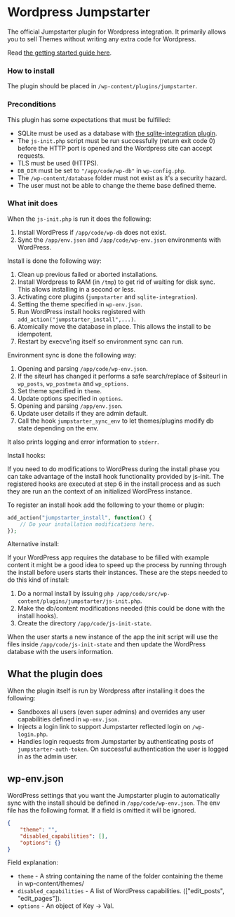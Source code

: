 Wordpress Jumpstarter
=====================

The official Jumpstarter plugin for Wordpress integration. It primarily allows you to sell Themes without writing any extra code for Wordpress.

Read [the getting started guide here](https://github.com/jumpstarter-io/help/wiki/Getting-Started:-PHP-&-Wordpress-With-Jumpstarter-Console).

### How to install

The plugin should be placed in `/wp-content/plugins/jumpstarter`.

### Preconditions

This plugin has some expectations that must be fulfilled:

* SQLite must be used as a database with [the sqlite-integration plugin](https://WordPress.org/plugins/sqlite-integration/).
* The `js-init.php` script must be run successfully (return exit code 0) before the HTTP port is opened and the Wordpress site can accept requests.
* TLS must be used (HTTPS).
* `DB_DIR` must be set to `"/app/code/wp-db"` in `wp-config.php`.
* The `/wp-content/database` folder must not exist as it's a security hazard.
* The user must not be able to change the theme base defined theme.

### What init does

When the `js-init.php` is run it does the following:

1. Install WordPress if `/app/code/wp-db` does not exist.
2. Sync the `/app/env.json` and `/app/code/wp-env.json` environments with WordPress.

Install is done the following way:

1. Clean up previous failed or aborted installations.
2. Install Wordpress to RAM (in `/tmp`) to get rid of waiting for disk sync.
   This allows installing in a second or less.
3. Activating core plugins (`jumpstarter` and `sqlite-integration`).
4. Setting the theme specified in `wp-env.json`.
5. Run WordPress install hooks registered with `add_action("jumpstarter_install",...)`.
6. Atomically move the database in place. This allows the install to be idempotent.
7. Restart by execve'ing itself so environment sync can run.

Environment sync is done the following way:

1. Opening and parsing `/app/code/wp-env.json`.
2. If the siteurl has changed it performs a safe search/replace of $siteurl in `wp_posts`, `wp_postmeta` and `wp_options`.
3. Set theme specified in `theme`.
4. Update options specified in `options`.
5. Opening and parsing `/app/env.json`.
6. Update user details if they are admin default.
7. Call the hook `jumpstarter_sync_env` to let themes/plugins modify db state depending on the env.

It also prints logging and error information to `stderr`.

Install hooks:

If you need to do modifications to WordPress during the install phase you can take advantage of the install hook functionality provided by js-init. The registered hooks are executed at step 6 in the install process and as such they are run an the context of an initialized WordPress instance.

To register an install hook add the following to your theme or plugin:

```php
add_action("jumpstarter_install", function() {
    // Do your installation modifications here.
});
```

Alternative install:

If your WordPress app requires the database to be filled with example content it might be a good idea to speed up the process by running through the install before users starts their instances. These are the steps needed to do this kind of install:

1. Do a normal install by issuing `php /app/code/src/wp-content/plugins/jumpstarter/js-init.php`.
2. Make the db/content modifications needed (this could be done with the install hooks).
3. Create the directory `/app/code/js-init-state`.

When the user starts a new instance of the app the init script will use the files inside `/app/code/js-init-state` and then update the WordPress database with the users information.

## What the plugin does

When the plugin itself is run by Wordpress after installing it does the following:

- Sandboxes all users (even super admins) and overrides any user capabilities defined in `wp-env.json`.
- Injects a login link to support Jumpstarter reflected login on `/wp-login.php`.
- Handles login requests from Jumpstarter by authenticating posts of `jumpstarter-auth-token`. On successful authentication the user is logged in as the admin user.


## wp-env.json

WordPress settings that you want the Jumpstarter plugin to automatically sync with the install should be defined in `/app/code/wp-env.json`. The env file has the following format. If a field is omitted it will be ignored.


```json
{
	"theme": "",
	"disabled_capabilities": [],
	"options": {}
}
```

Field explanation:

* `theme` - A string containing the name of the folder containing the theme in wp-content/themes/
* `disabled_capabilities` - A list of WordPress capabilities. (["edit_posts", "edit_pages"]).
* `options` - An object of Key -> Val.
